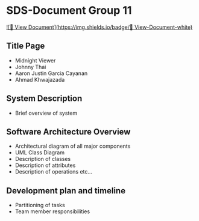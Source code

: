 # SDS-Document Group 11

[![📄 View Document](https://img.shields.io/badge/📄 View-Document-white)](midnight-viewers-sds.pdf)

## Title Page
* Midnight Viewer
* Johnny Thai
* Aaron Justin Garcia Cayanan
* Ahmad Khwajazada

## System Description
* Brief overview of system

## Software Architecture Overview
* Architectural diagram of all major components
* UML Class Diagram
* Description of classes
* Description of attributes
* Description of operations
etc...

## Development plan and timeline
* Partitioning of tasks
* Team member responsibilities
